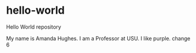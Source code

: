 # hello-world
Hello World repository

My name is Amanda Hughes.
I am a Professor at USU.
I like purple.
change 6
